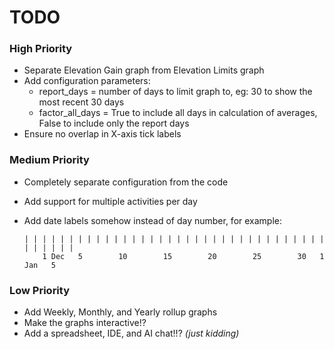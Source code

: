 # TODO

### High Priority
- Separate Elevation Gain graph from Elevation Limits graph
- Add configuration parameters:
  - report_days = number of days to limit graph to, eg: 30 to show the most recent 30 days
  - factor_all_days = True to include all days in calculation of averages, False to include only the report days
- Ensure no overlap in X-axis tick labels

### Medium Priority
- Completely separate configuration from the code
- Add support for multiple activities per day
- Add date labels somehow instead of day number, for example:

      | | | | | | | | | | | | | | | | | | | | | | | | | | | | | | | | | | | | | | | |
          1 Dec   5        10        15        20        25        30   1 Jan   5

### Low Priority
- Add Weekly, Monthly, and Yearly rollup graphs
- Make the graphs interactive!?
- Add a spreadsheet, IDE, and AI chat!!? _(just kidding)_
